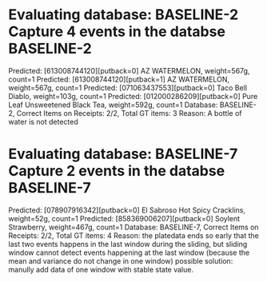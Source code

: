 Evaluating database:  BASELINE-2
Capture 4 events in the databse BASELINE-2
==============================================================
Predicted: [613008744120][putback=0] AZ WATERMELON, weight=567g, count=1
Predicted: [613008744120][putback=1] AZ WATERMELON, weight=567g, count=1
Predicted: [071063437553][putback=0] Taco Bell Diablo, weight=103g, count=1
Predicted: [012000286209][putback=0] Pure Leaf Unsweetened Black Tea, weight=592g, count=1
Database: BASELINE-2, Correct Items on Receipts: 2/2, Total GT items: 3
Reason:
A bottle of water is not detected


Evaluating database:  BASELINE-7
Capture 2 events in the databse BASELINE-7
==============================================================
Predicted: [078907916342][putback=0] El Sabroso Hot Spicy Cracklins, weight=52g, count=1
Predicted: [858369006207][putback=0] Soylent Strawberry, weight=467g, count=1
Database: BASELINE-7, Correct Items on Receipts: 2/2, Total GT items: 4
Reason:
the platedata ends so early that the last two events happens in the last window during the sliding,
but sliding window cannot detect events happening at the last window 
(because the mean and variance do not change in one window)
possible solution:
manully add data of one window with stable state value.
